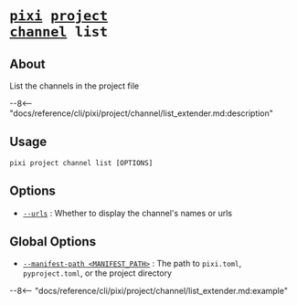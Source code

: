 # <code>[pixi](../../../pixi.md) [project](../../project.md) [channel](../channel.md) list</code>

## About
List the channels in the project file

--8<-- "docs/reference/cli/pixi/project/channel/list_extender.md:description"

## Usage
```
pixi project channel list [OPTIONS]
```

## Options
- <a id="arg---urls" href="#arg---urls">`--urls`</a>
:  Whether to display the channel's names or urls

## Global Options
- <a id="arg---manifest-path" href="#arg---manifest-path">`--manifest-path <MANIFEST_PATH>`</a>
:  The path to `pixi.toml`, `pyproject.toml`, or the project directory

--8<-- "docs/reference/cli/pixi/project/channel/list_extender.md:example"
